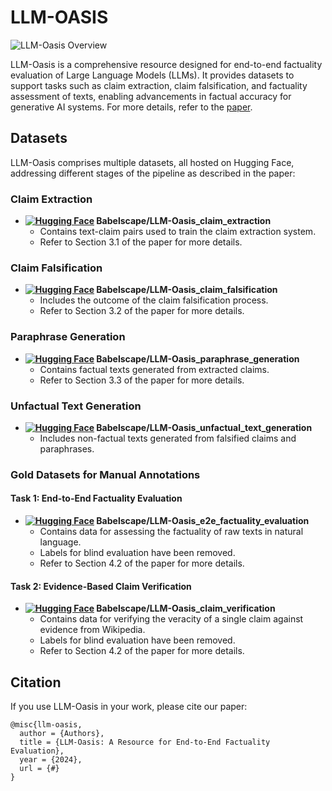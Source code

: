 # LLM-OASIS

![LLM-Oasis Overview](path/to/flow_image.png)

LLM-Oasis is a comprehensive resource designed for end-to-end factuality evaluation of Large Language Models (LLMs). It provides datasets to support tasks such as claim extraction, claim falsification, and factuality assessment of texts, enabling advancements in factual accuracy for generative AI systems. For more details, refer to the [paper](#).

## Datasets

LLM-Oasis comprises multiple datasets, all hosted on Hugging Face, addressing different stages of the pipeline as described in the paper:

### Claim Extraction

- **[![Hugging Face](https://img.shields.io/badge/Hugging%20Face-Dataset-orange)](https://huggingface.co/Babelscape/LLM-Oasis_claim_extraction) Babelscape/LLM-Oasis_claim_extraction**
  - Contains text-claim pairs used to train the claim extraction system.
  - Refer to Section 3.1 of the paper for more details.

### Claim Falsification

- **[![Hugging Face](https://img.shields.io/badge/Hugging%20Face-Dataset-orange)](https://huggingface.co/Babelscape/LLM-Oasis_claim_falsification) Babelscape/LLM-Oasis_claim_falsification**
  - Includes the outcome of the claim falsification process.
  - Refer to Section 3.2 of the paper for more details.

### Paraphrase Generation

- **[![Hugging Face](https://img.shields.io/badge/Hugging%20Face-Dataset-orange)](https://huggingface.co/Babelscape/LLM-Oasis_paraphrase_generation) Babelscape/LLM-Oasis_paraphrase_generation**
  - Contains factual texts generated from extracted claims.
  - Refer to Section 3.3 of the paper for more details.

### Unfactual Text Generation

- **[![Hugging Face](https://img.shields.io/badge/Hugging%20Face-Dataset-orange)](https://huggingface.co/Babelscape/LLM-Oasis_unfactual_text_generation) Babelscape/LLM-Oasis_unfactual_text_generation**
  - Includes non-factual texts generated from falsified claims and paraphrases.

### Gold Datasets for Manual Annotations

#### Task 1: End-to-End Factuality Evaluation

- **[![Hugging Face](https://img.shields.io/badge/Hugging%20Face-Dataset-orange)](https://huggingface.co/Babelscape/LLM-Oasis_e2e_factuality_evaluation) Babelscape/LLM-Oasis_e2e_factuality_evaluation**
  - Contains data for assessing the factuality of raw texts in natural language.
  - Labels for blind evaluation have been removed.
  - Refer to Section 4.2 of the paper for more details.

#### Task 2: Evidence-Based Claim Verification

- **[![Hugging Face](https://img.shields.io/badge/Hugging%20Face-Dataset-orange)](https://huggingface.co/Babelscape/LLM-Oasis_claim_verification) Babelscape/LLM-Oasis_claim_verification**
  - Contains data for verifying the veracity of a single claim against evidence from Wikipedia.
  - Labels for blind evaluation have been removed.
  - Refer to Section 4.2 of the paper for more details.

## Citation

If you use LLM-Oasis in your work, please cite our paper:

```
@misc{llm-oasis,
  author = {Authors},
  title = {LLM-Oasis: A Resource for End-to-End Factuality Evaluation},
  year = {2024},
  url = {#}
}
